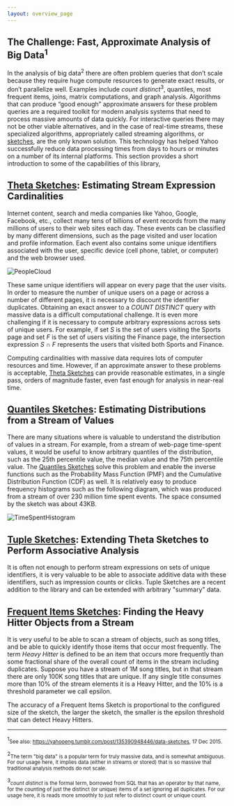 ```yaml
---
layout: overview_page
---
```


## The Challenge: Fast, Approximate Analysis of Big Data<sup>1</sup>
In the analysis of big data<sup>2</sup> there are often problem queries that don’t scale because they require huge compute resources to generate exact results, or don’t parallelize well. Examples include <i>count distinct</i><sup>3</sup>, quantiles, most frequent items, joins, matrix computations, and graph analysis. Algorithms that can produce “good enough” approximate answers for these problem queries are a required toolkit for modern analysis systems that need to process massive amounts of data quickly. For interactive queries there may not be other viable alternatives, and in the case of real-time streams, these specialized algorithms, appropriately called streaming algorithms, or [sketches](SketchOrigins.html), are the only known solution. This technology has helped Yahoo successfully reduce data processing times from days to hours or minutes on a number of its internal platforms. This section provides a short introduction to some of the capabilities of this library, 

## [Theta Sketches](ThetaSketchesFramework.html): Estimating Stream Expression Cardinalities
Internet content, search and media companies like Yahoo, Google, Facebook, etc., collect many tens of billions of event records from the many millions of users to their web sites each day.  These events can be classified by many different dimensions, such as the page visited and user location and profile information.  Each event also contains some unique identifiers associated with the user, specific device (cell phone, tablet, or computer) and the web browser used.  

<img class="doc-img-full" src="{{site.docs_img_dir}}PeopleCloud.png" alt="PeopleCloud" />

These same unique identifiers will appear on every page that the user visits.  In order to measure the number of unique users on a page or across a number of different pages, it is necessary to discount the identifier duplicates.  Obtaining an exact answer to a _COUNT DISTINCT_ query with massive data is a difficult computational challenge. It is even more challenging if it is necessary to compute arbitrary expressions across sets of unique users. For example, if set _S_ is the set of users visiting the Sports page and set _F_ is the set of users visiting the Finance page, the intersection expression _S &#8745; F_ represents the users that visited both Sports and Finance.

Computing cardinalities with massive data requires lots of computer resources and time.
However, if an approximate answer to these problems is acceptable, [Theta Sketches](ThetaSketchFramework.html) can provide reasonable estimates, in a single pass, orders of magnitude faster, even fast enough for analysis in near-real time.

## [Quantiles Sketches](QuantilesOverview.html): Estimating Distributions from a Stream of Values
There are many situations where is valuable to understand the distribution of values in a stream. For example, from a stream of web-page time-spent values, it would be useful to know arbitrary quantiles of the distribution, such as the 25th percentile value, the median value and the 75th percentile value. The [Quantiles Sketches](QuantilesOverview.html) solve this problem and enable the inverse functions such as the Probability Mass Function (PMF) and the Cumulative Distribution Function (CDF) as well. It is relatively easy to produce frequency histograms such as the following diagram, which was produced from a stream of over 230 million time spent events. The space consumed by the sketch was about 43KB.

<img class="doc-img-full" src="{{site.docs_img_dir}}TimeSpentHistogram.png" alt="TimeSpentHistogram" />

## [Tuple Sketches](TupleOverview.html): Extending Theta Sketches to Perform Associative Analysis 
It is often not enough to perform stream expressions on sets of unique identifiers, it is very valuable to be able to associate additive data with these identifiers, such as impression counts or clicks.  Tuple Sketches are a recent addition to the library and can be extended with arbitrary "summary" data.  

## [Frequent Items Sketches](FrequentItemsOverview.html): Finding the Heavy Hitter Objects from a Stream
It is very useful to be able to scan a stream of objects, such as song titles, and be able to quickly identify those items that occur most frequently.  The term <i>Heavy Hitter</i> is defined to be an item that occurs more frequently than some fractional share of the overall count of items
in the stream including duplicates.  Suppose you have a stream of 1M song titles, but in that stream there are only 100K song titles that are unique. If any single title consumes more than 10% of the stream elements it is a Heavy Hitter, and the 10% is a threshold parameter we call epsilon.

The accuracy of a Frequent Items Sketch is proportional to the configured size of the sketch, the larger the sketch, the smaller is the epsilon threshold that can detect Heavy Hitters. 



________________________
<sup>1</sup><small>See also: <https://yahooeng.tumblr.com/post/135390948446/data-sketches>, 17 Dec 2015.</small>

<sup>2</sup><small>The term "big data" is a popular term for truly massive data, and is somewhat ambiguous. For our usage here, it implies data (either in streams or stored) that is so massive that traditional analysis methods do not scale.</small>

<sup>3</sup><small><i>count distinct</i> is the formal term, borrowed from SQL that has an operator by that name, for the counting of just the distinct (or unique) items of a set ignoring all duplicates. For our usage here, it is reads more smoothly to just refer to distinct count or unique count.</small>


